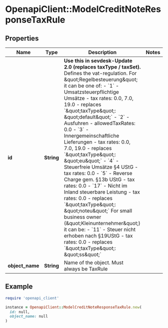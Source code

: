 # OpenapiClient::ModelCreditNoteResponseTaxRule

## Properties

| Name | Type | Description | Notes |
| ---- | ---- | ----------- | ----- |
| **id** | **String** | **Use this in sevdesk-Update 2.0 (replaces taxType / taxSet).**  Defines the vat-regulation. For \&quot;Regelbesteuerung\&quot; it can be one of:   - &#x60;1&#x60; - Umsatzsteuerpflichtige Umsätze - tax rates: 0.0, 7.0, 19.0 - replaces &#x60;\&quot;taxType\&quot;: \&quot;default\&quot;&#x60;   - &#x60;2&#x60; - Ausfuhren - allowedTaxRates: 0.0   - &#x60;3&#x60; - Innergemeinschaftliche Lieferungen - tax rates: 0.0, 7.0, 19.0 - replaces &#x60;\&quot;taxType\&quot;: \&quot;eu\&quot;&#x60;   - &#x60;4&#x60; - Steuerfreie Umsätze §4 UStG - tax rates: 0.0   - &#x60;5&#x60; - Reverse Charge gem. §13b UStG - tax rates: 0.0   - &#x60;17&#x60; - Nicht im Inland steuerbare Leistung - tax rates: 0.0 - replaces &#x60;\&quot;taxType\&quot;: \&quot;noteu\&quot;&#x60;  For small business owner (\&quot;Kleinunternehmer\&quot;) it can be:   - &#x60;11&#x60; - Steuer nicht erhoben nach §19UStG - tax rates: 0.0 - replaces &#x60;\&quot;taxType\&quot;: \&quot;ss\&quot;&#x60; |  |
| **object_name** | **String** | Name of the object. Must always be TaxRule |  |

## Example

```ruby
require 'openapi_client'

instance = OpenapiClient::ModelCreditNoteResponseTaxRule.new(
  id: null,
  object_name: null
)
```

